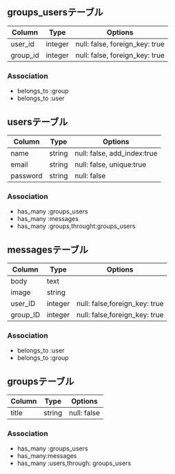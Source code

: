 ## groups_usersテーブル

|Column|Type|Options|
|------|----|-------|
|user_id|integer|null: false, foreign_key: true|
|group_id|integer|null: false, foreign_key: true|

### Association
- belongs_to :group
- belongs_to :user

## usersテーブル

|Column|Type|Options|
|------|----|-------|
|name|string|null: false, add_index:true|
|email|string|null: false, unique:true|
|password|string|null: false|

### Association
- has_many :groups_users
- has_many :messages
- has_many :groups,throught:groups_users

## messagesテーブル

|Column|Type|Options|
|------|----|-------|
|body|text|
|image|string|
|user_ID|integer|null: false,foreign_key: true|
|group_ID|integer|null: false,foreign_key: true|

### Association
- belongs_to :user
- belongs_to :group

## groupsテーブル

|Column|Type|Options|
|------|----|-------|
|title|string|null: false|

### Association
- has_many :groups_users
- has_many:messages
- has_many :users,through: groups_users